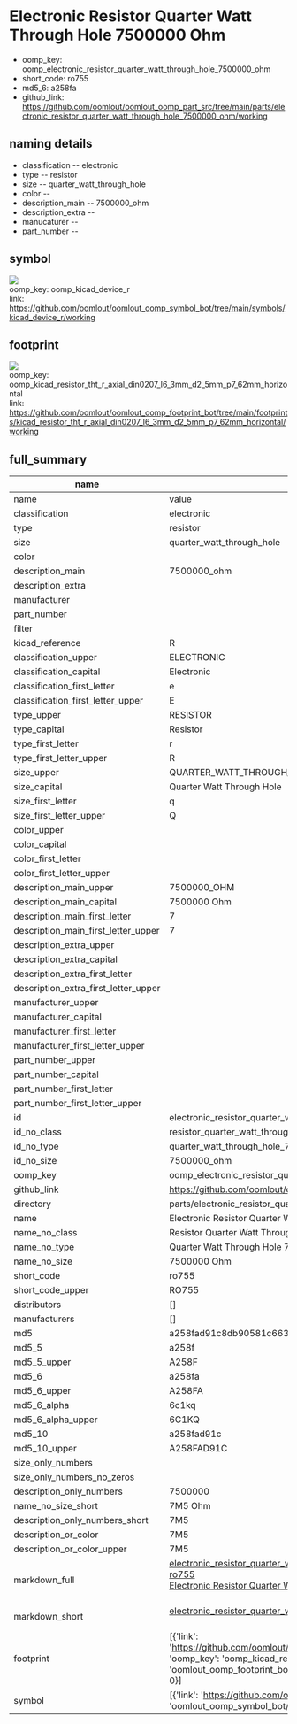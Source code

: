# Electronic Resistor Quarter Watt Through Hole 7500000 Ohm

  
* oomp_key: oomp_electronic_resistor_quarter_watt_through_hole_7500000_ohm 
* short_code: ro755
* md5_6: a258fa  
* github_link: https://github.com/oomlout/oomlout_oomp_part_src/tree/main/parts/electronic_resistor_quarter_watt_through_hole_7500000_ohm/working  
## naming details
* classification -- electronic
* type -- resistor
* size -- quarter_watt_through_hole
* color -- 
* description_main -- 7500000_ohm
* description_extra -- 
* manucaturer -- 
* part_number -- 



## symbol

![](symbol/{index}}/working/working_600.png)  
oomp_key: oomp_kicad_device_r  
link: https://github.com/oomlout/oomlout_oomp_symbol_bot/tree/main/symbols/kicad_device_r/working  

## footprint

![](footprint/{index}/working/working_600.png)  
oomp_key: oomp_kicad_resistor_tht_r_axial_din0207_l6_3mm_d2_5mm_p7_62mm_horizontal  
link: https://github.com/oomlout/oomlout_oomp_footprint_bot/tree/main/footprints/kicad_resistor_tht_r_axial_din0207_l6_3mm_d2_5mm_p7_62mm_horizontal/working  

## full_summary
| name | value | 
| --- | --- | 
| name | value | 
| classification | electronic | 
| type | resistor | 
| size | quarter_watt_through_hole | 
| color |  | 
| description_main | 7500000_ohm | 
| description_extra |  | 
| manufacturer |  | 
| part_number |  | 
| filter |  | 
| kicad_reference | R | 
| classification_upper | ELECTRONIC | 
| classification_capital | Electronic | 
| classification_first_letter | e | 
| classification_first_letter_upper | E | 
| type_upper | RESISTOR | 
| type_capital | Resistor | 
| type_first_letter | r | 
| type_first_letter_upper | R | 
| size_upper | QUARTER_WATT_THROUGH_HOLE | 
| size_capital | Quarter Watt Through Hole | 
| size_first_letter | q | 
| size_first_letter_upper | Q | 
| color_upper |  | 
| color_capital |  | 
| color_first_letter |  | 
| color_first_letter_upper |  | 
| description_main_upper | 7500000_OHM | 
| description_main_capital | 7500000 Ohm | 
| description_main_first_letter | 7 | 
| description_main_first_letter_upper | 7 | 
| description_extra_upper |  | 
| description_extra_capital |  | 
| description_extra_first_letter |  | 
| description_extra_first_letter_upper |  | 
| manufacturer_upper |  | 
| manufacturer_capital |  | 
| manufacturer_first_letter |  | 
| manufacturer_first_letter_upper |  | 
| part_number_upper |  | 
| part_number_capital |  | 
| part_number_first_letter |  | 
| part_number_first_letter_upper |  | 
| id | electronic_resistor_quarter_watt_through_hole_7500000_ohm | 
| id_no_class | resistor_quarter_watt_through_hole_7500000_ohm | 
| id_no_type | quarter_watt_through_hole_7500000_ohm | 
| id_no_size | 7500000_ohm | 
| oomp_key | oomp_electronic_resistor_quarter_watt_through_hole_7500000_ohm | 
| github_link | https://github.com/oomlout/oomlout_oomp_part_src/tree/main/parts/electronic_resistor_quarter_watt_through_hole_7500000_ohm/working | 
| directory | parts/electronic_resistor_quarter_watt_through_hole_7500000_ohm | 
| name | Electronic Resistor Quarter Watt Through Hole 7500000 Ohm | 
| name_no_class | Resistor Quarter Watt Through Hole 7500000 Ohm | 
| name_no_type | Quarter Watt Through Hole 7500000 Ohm | 
| name_no_size | 7500000 Ohm | 
| short_code | ro755 | 
| short_code_upper | RO755 | 
| distributors | [] | 
| manufacturers | [] | 
| md5 | a258fad91c8db90581c6638502cb2f42 | 
| md5_5 | a258f | 
| md5_5_upper | A258F | 
| md5_6 | a258fa | 
| md5_6_upper | A258FA | 
| md5_6_alpha | 6c1kq | 
| md5_6_alpha_upper | 6C1KQ | 
| md5_10 | a258fad91c | 
| md5_10_upper | A258FAD91C | 
| size_only_numbers |  | 
| size_only_numbers_no_zeros |  | 
| description_only_numbers | 7500000 | 
| name_no_size_short | 7M5 Ohm | 
| description_only_numbers_short | 7M5 | 
| description_or_color | 7M5 | 
| description_or_color_upper | 7M5 | 
| markdown_full | [electronic_resistor_quarter_watt_through_hole_7500000_ohm](https://github.com/oomlout/oomlout_oomp_part_src/tree/main/parts/electronic_resistor_quarter_watt_through_hole_7500000_ohm/working)<br>[ro755](https://github.com/oomlout/oomlout_oomp_part_src/tree/main/parts/electronic_resistor_quarter_watt_through_hole_7500000_ohm/working)<br>[Electronic Resistor Quarter Watt Through Hole 7500000 Ohm](https://github.com/oomlout/oomlout_oomp_part_src/tree/main/parts/electronic_resistor_quarter_watt_through_hole_7500000_ohm/working)<br><br> | 
| markdown_short | [electronic_resistor_quarter_watt_through_hole_7500000_ohm](https://github.com/oomlout/oomlout_oomp_part_src/tree/main/parts/electronic_resistor_quarter_watt_through_hole_7500000_ohm/working)<br><br> | 
| footprint | [{'link': 'https://github.com/oomlout/oomlout_oomp_footprint_bot/tree/main/foootprntss/kicad_resistor_tht_r_axial_din0207_l6_3mm_d2_5mm_p7_62mm_horizontal', 'oomp_key': 'oomp_kicad_resistor_tht_r_axial_din0207_l6_3mm_d2_5mm_p7_62mm_horizontal', 'directory': 'oomlout_oomp_footprint_bot/footprints/kicad_resistor_tht_r_axial_din0207_l6_3mm_d2_5mm_p7_62mm_horizontal//working/working.kicad_mod', 'index': 0}] | 
| symbol | [{'link': 'https://github.com/oomlout/oomlout_oomp_symbol_bot/tree/main/symbols/kicad_device_r', 'oomp_key': 'oomp_kicad_device_r', 'directory': 'oomlout_oomp_symbol_bot/symbols/kicad_device_r//working/working.kicad_sym', 'index': 0}] | 
